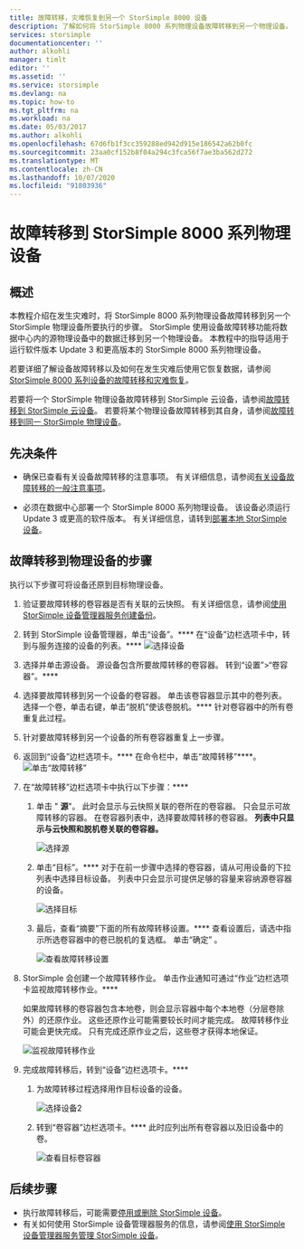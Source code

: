 ```yaml
---
title: 故障转移，灾难恢复到另一个 StorSimple 8000 设备
description: 了解如何将 StorSimple 8000 系列物理设备故障转移到另一个物理设备。
services: storsimple
documentationcenter: ''
author: alkohli
manager: timlt
editor: ''
ms.assetid: ''
ms.service: storsimple
ms.devlang: na
ms.topic: how-to
ms.tgt_pltfrm: na
ms.workload: na
ms.date: 05/03/2017
ms.author: alkohli
ms.openlocfilehash: 67d6fb1f3cc359288ed942d915e186542a62b0fc
ms.sourcegitcommit: 23aa0cf152b8f04a294c3fca56f7ae3ba562d272
ms.translationtype: MT
ms.contentlocale: zh-CN
ms.lasthandoff: 10/07/2020
ms.locfileid: "91803936"
---
```

# <a name="fail-over-to-a-storsimple-8000-series-physical-device"></a>故障转移到 StorSimple 8000 系列物理设备

## <a name="overview"></a>概述

本教程介绍在发生灾难时，将 StorSimple 8000 系列物理设备故障转移到另一个 StorSimple 物理设备所要执行的步骤。 StorSimple 使用设备故障转移功能将数据中心内的源物理设备中的数据迁移到另一个物理设备。 本教程中的指导适用于运行软件版本 Update 3 和更高版本的 StorSimple 8000 系列物理设备。

若要详细了解设备故障转移以及如何在发生灾难后使用它恢复数据，请参阅 [StorSimple 8000 系列设备的故障转移和灾难恢复](storsimple-8000-device-failover-disaster-recovery.md)。

若要将一个 StorSimple 物理设备故障转移到 StorSimple 云设备，请参阅[故障转移到 StorSimple 云设备](storsimple-8000-device-failover-cloud-appliance.md)。 若要将某个物理设备故障转移到其自身，请参阅[故障转移到同一 StorSimple 物理设备](storsimple-8000-device-failover-same-device.md)。


## <a name="prerequisites"></a>先决条件

- 确保已查看有关设备故障转移的注意事项。 有关详细信息，请参阅[有关设备故障转移的一般注意事项](storsimple-8000-device-failover-disaster-recovery.md)。

- 必须在数据中心部署一个 StorSimple 8000 系列物理设备。 该设备必须运行 Update 3 或更高的软件版本。 有关详细信息，请转到[部署本地 StorSimple 设备](storsimple-8000-deployment-walkthrough-u2.md)。


## <a name="steps-to-fail-over-to-a-physical-device"></a>故障转移到物理设备的步骤

执行以下步骤可将设备还原到目标物理设备。

1. 验证要故障转移的卷容器是否有关联的云快照。 有关详细信息，请参阅[使用 StorSimple 设备管理器服务创建备份](storsimple-8000-manage-backup-policies-u2.md)。
2. 转到 StorSimple 设备管理器，单击“设备”。**** 在“设备”边栏选项卡中，转到与服务连接的设备的列表。****
    ![选择设备](./media/storsimple-8000-device-failover-disaster-recovery/failover-phy-dev1.png)
3. 选择并单击源设备。 源设备包含所要故障转移的卷容器。 转到“设置”>“卷容器”。****
4. 选择要故障转移到另一个设备的卷容器。 单击该卷容器显示其中的卷列表。 选择一个卷，单击右键，单击“脱机”使该卷脱机。**** 针对卷容器中的所有卷重复此过程。
5. 针对要故障转移到另一个设备的所有卷容器重复上一步骤。
6. 返回到“设备”边栏选项卡。**** 在命令栏中，单击“故障转移”****。
    ![单击“故障转移”](./media/storsimple-8000-device-failover-disaster-recovery/failover-phy-dev2.png)
    
7. 在“故障转移”边栏选项卡中执行以下步骤：****
   
   1. 单击 " **源**"。 此时会显示与云快照关联的卷所在的卷容器。 只会显示可故障转移的容器。 在卷容器列表中，选择要故障转移的卷容器。 **列表中只显示与云快照和脱机卷关联的卷容器。**

       ![选择源](./media/storsimple-8000-device-failover-disaster-recovery/failover-phy-dev5.png)
   2. 单击“目标”。**** 对于在前一步骤中选择的卷容器，请从可用设备的下拉列表中选择目标设备。 列表中只会显示可提供足够的容量来容纳源卷容器的设备。

        ![选择目标](./media/storsimple-8000-device-failover-disaster-recovery/failover-phy-dev6.png)

   3. 最后，查看“摘要”下面的所有故障转移设置。**** 查看设置后，请选中指示所选卷容器中的卷已脱机的复选框。 单击“确定”  。

       ![查看故障转移设置](./media/storsimple-8000-device-failover-disaster-recovery/failover-phy-dev8.png)
  
8. StorSimple 会创建一个故障转移作业。 单击作业通知可通过“作业”边栏选项卡监视故障转移作业。****

    如果故障转移的卷容器包含本地卷，则会显示容器中每个本地卷（分层卷除外）的还原作业。 这些还原作业可能需要较长时间才能完成。 故障转移作业可能会更快完成。 只有完成还原作业之后，这些卷才获得本地保证。

    ![监视故障转移作业](./media/storsimple-8000-device-failover-disaster-recovery/failover-phy-dev13.png)

9. 完成故障转移后，转到“设备”边栏选项卡。****
   
   1. 为故障转移过程选择用作目标设备的设备。

       ![选择设备2](./media/storsimple-8000-device-failover-disaster-recovery/failover-phy-dev14.png)

   2. 转到“卷容器”边栏选项卡。**** 此时应列出所有卷容器以及旧设备中的卷。

       ![查看目标卷容器](./media/storsimple-8000-device-failover-disaster-recovery/failover-phy-dev16.png)


## <a name="next-steps"></a>后续步骤

* 执行故障转移后，可能需要[停用或删除 StorSimple 设备](storsimple-8000-deactivate-and-delete-device.md)。
* 有关如何使用 StorSimple 设备管理器服务的信息，请参阅[使用 StorSimple 设备管理器服务管理 StorSimple 设备](storsimple-8000-manager-service-administration.md)。

